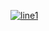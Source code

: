 [![line1](https://credly.awskorea.kr?name=taehyuk-han&line=1&col=4)](https://www.credly.com/users/taehyuk-han/badges)<br/>
